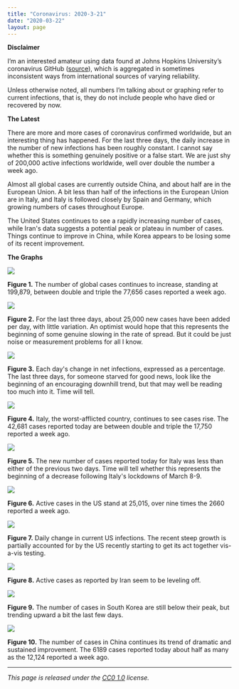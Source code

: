 ```yaml
---
title: "Coronavirus: 2020-3-21"
date: "2020-03-22"
layout: page
---
```


**Disclaimer**

I’m an interested amateur using data found at Johns Hopkins University’s
coronavirus GitHub
([source](https://github.com/CSSEGISandData/COVID-19/tree/master/csse_covid_19_data/csse_covid_19_daily_reports)),
which is aggregated in sometimes inconsistent ways from international sources
of varying reliability.

Unless otherwise noted, all numbers I’m talking about or graphing refer to
current infections, that is, they do not include people who have died or
recovered by now.

**The Latest**

There are more and more cases of coronavirus confirmed worldwide, but an
interesting thing has happened. For the last three days, the daily increase in
the number of new infections has been roughly constant. I cannot say whether
this is something genuinely positive or a false start. We are just shy of
200,000 active infections worldwide, well over double the number a week ago.

Almost all global cases are currently outside China, and about half are in the
European Union. A bit less than half of the infections in the European Union
are in Italy, and Italy is followed closely by Spain and Germany, which growing
numbers of cases throughout Europe.

The United States continues to see a rapidly increasing number of cases, while
Iran's data suggests a potential peak or plateau in number of cases. Things
continue to improve in China, while Korea appears to be losing some of its
recent improvement.

**The Graphs**

![](../../i/8r.png)

**Figure 1.** The number of global cases continues to increase, standing at
199,879, between double and triple the 77,656 cases reported a week ago.

![](../../i/8s.png)

**Figure 2.** For the last three days, about 25,000 new cases have been added
per day, with little variation. An optimist would hope that this represents the
beginning of some genuine slowing in the rate of spread. But it could be just
noise or measurement problems for all I know.

![](../../i/8t.png)

**Figure 3.** Each day's change in net infections, expressed as a percentage.
The last three days, for someone starved for good news, look like the beginning
of an encouraging downhill trend, but that may well be reading too much into
it. Time will tell.

![](../../i/8u.png)

**Figure 4.** Italy, the worst-afflicted country, continues to see cases rise.
The 42,681 cases reported today are between double and triple the 17,750
reported a week ago.

![](../../i/8v.png)

**Figure 5.** The new number of cases reported today for Italy was less than
either of the previous two days. Time will tell whether this represents the
beginning of a decrease following Italy's lockdowns of March 8-9.

![](../../i/8w.png)

**Figure 6.** Active cases in the US stand at 25,015, over nine times the 2660
reported a week ago.

![](../../i/8x.png)

**Figure 7.** Daily change in current US infections. The recent steep growth is
partially accounted for by the US recently starting to get its act together
vis-a-vis testing.

![](../../i/8y.png)

**Figure 8.** Active cases as reported by Iran seem to be leveling off.

![](../../i/8z.png)

**Figure 9.** The number of cases in South Korea are still below their peak,
but trending upward a bit the last few days.

![](../../i/9a.png)

**Figure 10.** The number of cases in China continues its trend of dramatic and
sustained improvement. The 6189 cases reported today about half as many as the
12,124 reported a week ago.

---

_This page is released under the [CC0
1.0](https://creativecommons.org/publicdomain/zero/1.0/) license._

